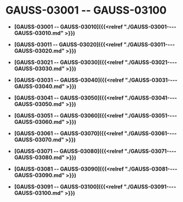 # GAUSS-03001 -- GAUSS-03100<a name="ZH-CN_TOPIC_0302073060"></a>

-   **[GAUSS-03001 -- GAUSS-03010]({{<relref "./GAUSS-03001----GAUSS-03010.md" >}})**  

-   **[GAUSS-03011 -- GAUSS-03020]({{<relref "./GAUSS-03011----GAUSS-03020.md" >}})**  

-   **[GAUSS-03021 -- GAUSS-03030]({{<relref "./GAUSS-03021----GAUSS-03030.md" >}})**  

-   **[GAUSS-03031 -- GAUSS-03040]({{<relref "./GAUSS-03031----GAUSS-03040.md" >}})**  

-   **[GAUSS-03041 -- GAUSS-03050]({{<relref "./GAUSS-03041----GAUSS-03050.md" >}})**  

-   **[GAUSS-03051 -- GAUSS-03060]({{<relref "./GAUSS-03051----GAUSS-03060.md" >}})**  

-   **[GAUSS-03061 -- GAUSS-03070]({{<relref "./GAUSS-03061----GAUSS-03070.md" >}})**  

-   **[GAUSS-03071 -- GAUSS-03080]({{<relref "./GAUSS-03071----GAUSS-03080.md" >}})**  

-   **[GAUSS-03081 -- GAUSS-03090]({{<relref "./GAUSS-03081----GAUSS-03090.md" >}})**  

-   **[GAUSS-03091 -- GAUSS-03100]({{<relref "./GAUSS-03091----GAUSS-03100.md" >}})**  


